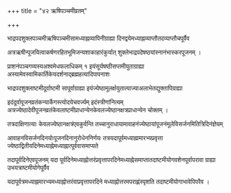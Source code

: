 +++
title = "४२ ऋषिपञ्चमीव्रतम्"

+++

भाद्रपदशुक्लपञ्चमीऋषिपञ्चमीसामध्याह्नव्यापिनीग्राह्या दिनद्वयेमध्याह्नव्याप्तौतदव्याप्तौचपूर्वैव

अत्रऋषीन्पूजयित्वाकर्षणरहितभूमिजन्यशाकाहारंकुर्यात् शुक्लेभाद्रपदेषष्ठयांस्नानंभास्करपूजनम् ।

प्राशनंपञ्चगव्यस्यअश्वमेधफलाधिकम् १ इयंसूर्यषष्ठीसप्तमीयुताग्राह्या अस्यामेवस्वामिकार्तिकेयदर्शनाद्ब्रह्महत्यादिपापनाशः

भाद्रपदशुक्लाष्टमीदूर्वाष्टमी सापूर्वाग्राह्या इयंज्येष्ठामूलर्क्षयुतात्याज्याअलाभेतद्युक्तापिग्राह्या

इदंदूर्वापूजनव्रतंकन्यार्केगस्त्योदयेचवर्ज्यम् इदंस्त्रीणांनित्यम् अत्रज्येष्ठादेवीपूजनव्रतंकेवलाष्टमीप्राधान्येनकेवलज्येष्ठानक्षत्रप्राधान्येन चोक्तम् ।

तत्रदाक्षिणात्याः केवलज्येष्ठानक्षत्रंएवकुर्वन्ति तच्चानुराधायामावाहनंज्येष्ठायांपूजनंमूलेविसर्जनमितित्रिदिनंज्ञेयम्

आवाहनविसर्जनदिनयोःपूजनदिनानुरोधेननिर्णयः तत्रयदापूर्वमध्याह्ममारभ्यप्रवृत्ता ज्येष्ठाद्वितीयदिनेमध्याह्नेमध्याह्नात्पूर्ववासमाप्यते

तदापूर्वदिनेएवपूजनम् यदा पूर्वदिनेमध्याह्नोत्तरंप्रवृत्तापरदिनेमध्याह्नेसमाप्तातदाष्टमीयोगवशेनपूर्वापरावा ग्राह्या उभयत्राष्टमीयोगेपूर्वैव

यदापूर्वत्रमध्याह्नमारभ्यमध्याह्नोत्तरंवाप्रवृत्तापरदिने मध्याह्नोत्तरमपराह्णंस्पृशति तदाष्टमीयोगाभावेपिपरैव ।

